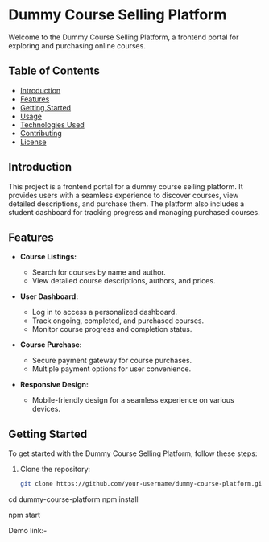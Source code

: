 # Dummy Course Selling Platform

Welcome to the Dummy Course Selling Platform, a frontend portal for exploring and purchasing online courses.

## Table of Contents

- [Introduction](#introduction)
- [Features](#features)
- [Getting Started](#getting-started)
- [Usage](#usage)
- [Technologies Used](#technologies-used)
- [Contributing](#contributing)
- [License](#license)

## Introduction

This project is a frontend portal for a dummy course selling platform. It provides users with a seamless experience to discover courses, view detailed descriptions, and purchase them. The platform also includes a student dashboard for tracking progress and managing purchased courses.

## Features

- **Course Listings:**
  - Search for courses by name and author.
  - View detailed course descriptions, authors, and prices.

- **User Dashboard:**
  - Log in to access a personalized dashboard.
  - Track ongoing, completed, and purchased courses.
  - Monitor course progress and completion status.

- **Course Purchase:**
  - Secure payment gateway for course purchases.
  - Multiple payment options for user convenience.

- **Responsive Design:**
  - Mobile-friendly design for a seamless experience on various devices.


## Getting Started

To get started with the Dummy Course Selling Platform, follow these steps:

1. Clone the repository:
   ```bash
   git clone https://github.com/your-username/dummy-course-platform.git

cd dummy-course-platform
npm install

npm start


Demo link:- 
